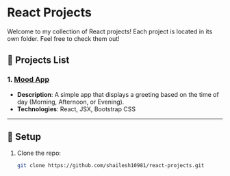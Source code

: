 # React Projects

Welcome to my collection of React projects! Each project is located in its own folder. Feel free to check them out!

## 📁 Projects List

### 1. [Mood App](https://github.com/shailesh10981/react-projects/tree/main/mood-app)

- **Description**: A simple app that displays a greeting based on the time of day (Morning, Afternoon, or Evening).
- **Technologies**: React, JSX, Bootstrap CSS

---

## 🚀 Setup

1. Clone the repo:

   ```bash
   git clone https://github.com/shailesh10981/react-projects.git
   ```
